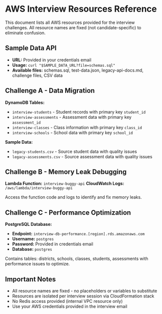 # AWS Interview Resources Reference

This document lists all AWS resources provided for the interview challenges. All resource names are fixed (not candidate-specific) to eliminate confusion.

## Sample Data API
- **URL:** Provided in your credentials email
- **Usage:** `curl "$SAMPLE_DATA_URL?file=schemas.sql"`
- **Available files:** schemas.sql, test-data.json, legacy-api-docs.md, challenge files, CSV data

## Challenge A - Data Migration

**DynamoDB Tables:**
- `interview-students` - Student records with primary key `student_id`
- `interview-assessments` - Assessment data with primary key `assessment_id`
- `interview-classes` - Class information with primary key `class_id`
- `interview-schools` - School data with primary key `school_id`

**Sample Data:**
- `legacy-students.csv` - Source student data with quality issues
- `legacy-assessments.csv` - Source assessment data with quality issues

## Challenge B - Memory Leak Debugging

**Lambda Function:** `interview-buggy-api`
**CloudWatch Logs:** `/aws/lambda/interview-buggy-api`

Access the function code and logs to identify and fix memory leaks.

## Challenge C - Performance Optimization

**PostgreSQL Database:**
- **Endpoint:** `interview-db-performance.[region].rds.amazonaws.com`
- **Username:** `postgres`
- **Password:** Provided in credentials email
- **Database:** `postgres`

Contains tables: districts, schools, classes, students, assessments with performance issues to optimize.

## Important Notes

- All resource names are fixed - no placeholders or variables to substitute
- Resources are isolated per interview session via CloudFormation stack
- No Redis access provided (internal VPC resource only)
- Use your AWS credentials provided in the interview email